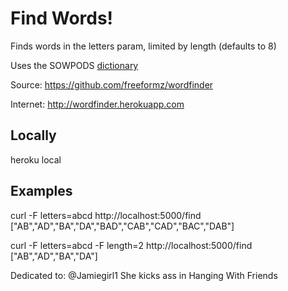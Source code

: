 # Find Words!

Finds words in the letters param, limited by length (defaults to 8)

Uses the SOWPODS [dictionary](http://en.wikipedia.org/wiki/SOWPODS)

Source: https://github.com/freeformz/wordfinder

Internet: http://wordfinder.herokuapp.com

## Locally

heroku local

## Examples

curl -F letters=abcd http://localhost:5000/find
["AB","AD","BA","DA","BAD","CAB","CAD","BAC","DAB"]

curl -F letters=abcd -F length=2 http://localhost:5000/find
["AB","AD","BA","DA"]

Dedicated to: @Jamiegirl1
She kicks ass in Hanging With Friends
